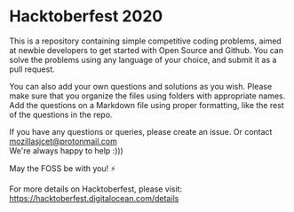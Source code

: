# Hacktoberfest 2020

This is a repository containing simple competitive coding problems, aimed at newbie developers to get started with Open Source and Github. You can solve the problems using any language of your choice, and submit it as a pull request.

You can also add your own questions and solutions as you wish. Please make sure that you organize the files using folders with appropriate names. Add the questions on a Markdown file using proper formatting, like the rest of the questions in the repo.

If you have any questions or queries, please create an issue. Or contact mozillasjcet@protonmail.com  
We're always happy to help :)))

May the FOSS be with you! ⚡  
  
  
  
For more details on Hacktoberfest, please visit:  
https://hacktoberfest.digitalocean.com/details
